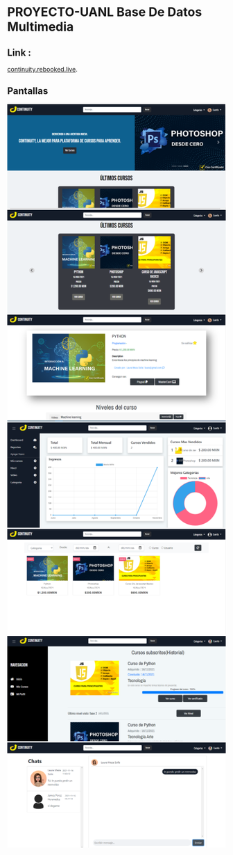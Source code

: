 # PROYECTO-UANL Base De Datos Multimedia
## Link : 
[continuity.rebooked.live](http://continuity.rebooked.live/views/HTML/index.php).

## Pantallas
![](screens/Captura1.PNG)
![](screens/Captura2.PNG)
![](screens/Captura3.PNG)
![](screens/Captura4.PNG)
![](screens/Captura5.PNG)
![](screens/Captura6.PNG)
![](screens/Captura7.PNG)